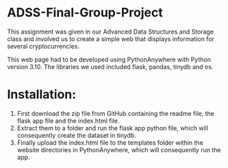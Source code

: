 # ADSS-Final-Group-Project
This assignment was given in our Advanced Data Structures and Storage class and involved us to create a simple web that displays information for several cryptocurrencies.

This web page had to be developed using PythonAnywhere with Python version 3.10. The libraries we used included flask, pandas, tinydb and os.

# Installation:
1. First download the zip file from GitHub containing the readme file, the flask app file and the index.html file.
2. Extract them to a folder and run the flask app python file, which will consequently create the dataset in tinydb.
3. Finally upload the index.html file to the templates folder within the website directories in PythonAnywhere, which will consequently run the app.
